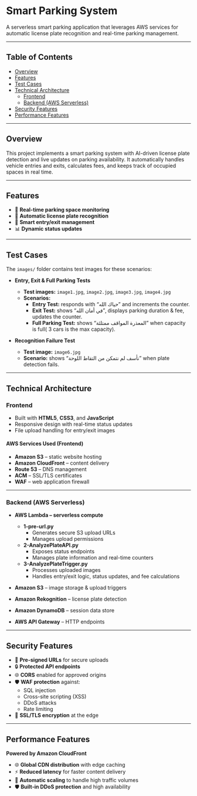 # Smart Parking System

A serverless smart parking application that leverages AWS services for automatic license plate recognition and real-time parking management.

---

## Table of Contents

- [Overview](#overview)  
- [Features](#features)  
- [Test Cases](#test-cases)  
- [Technical Architecture](#technical-architecture)  
  - [Frontend](#frontend)  
  - [Backend (AWS Serverless)](#backend-aws-serverless)  
- [Security Features](#security-features)  
- [Performance Features](#performance-features)  

---

## Overview

This project implements a smart parking system with AI-driven license plate detection and live updates on parking availability. It automatically handles vehicle entries and exits, calculates fees, and keeps track of occupied spaces in real time.

---

## Features

- 🎯 **Real-time parking space monitoring**  
- 📸 **Automatic license plate recognition**  
- 🔄 **Smart entry/exit management**  
- 📊 **Dynamic status updates**  

---

## Test Cases

The `images/` folder contains test images for these scenarios:

- **Entry, Exit & Full Parking Tests**  
  - **Test images:** `image1.jpg`, `image2.jpg`, `image3.jpg`, `image4.jpg`  
  - **Scenarios:**  
    - **Entry Test:** responds with “حياك الله” and increments the counter.  
    - **Exit Test:** shows “في أمان الله”, displays parking duration & fee, updates the counter.  
    - **Full Parking Test:** shows “المعذرة المواقف ممتلئة” when capacity is full( 3 cars is the max capacity).

- **Recognition Failure Test**  
  - **Test image:** `image6.jpg`  
  - **Scenario:** shows “نأسف لم نتمكن من التقاط اللوحة” when plate detection fails.

---

## Technical Architecture

### Frontend

- Built with **HTML5**, **CSS3**, and **JavaScript**  
- Responsive design with real-time status updates  
- File upload handling for entry/exit images  

#### AWS Services Used (Frontend)

- **Amazon S3** – static website hosting  
- **Amazon CloudFront** – content delivery  
- **Route 53** – DNS management  
- **ACM** – SSL/TLS certificates  
- **WAF** – web application firewall  

---

### Backend (AWS Serverless)

- **AWS Lambda – serverless compute**  
  - **1-pre-url.py**  
    - Generates secure S3 upload URLs  
    - Manages upload permissions  
  - **2-AnalyzePlateAPI.py**  
    - Exposes status endpoints  
    - Manages plate information and real-time counters  
  - **3-AnalyzePlateTrigger.py**  
    - Processes uploaded images  
    - Handles entry/exit logic, status updates, and fee calculations  

- **Amazon S3** – image storage & upload triggers  
- **Amazon Rekognition** – license plate detection  
- **Amazon DynamoDB** – session data store  
- **AWS API Gateway** – HTTP endpoints  

---

## Security Features

- 🔐 **Pre-signed URLs** for secure uploads  
- 🔒 **Protected API endpoints**  
- 🌐 **CORS** enabled for approved origins  
- 🛡️ **WAF protection** against:  
  - SQL injection  
  - Cross-site scripting (XSS)  
  - DDoS attacks  
  - Rate limiting  
- 🔏 **SSL/TLS encryption** at the edge  

---

## Performance Features

**Powered by Amazon CloudFront**

- 🌐 **Global CDN distribution** with edge caching  
- ⚡ **Reduced latency** for faster content delivery  
- 🔄 **Automatic scaling** to handle high traffic volumes  
- 🛡️ **Built‑in DDoS protection** and high availability  
  
